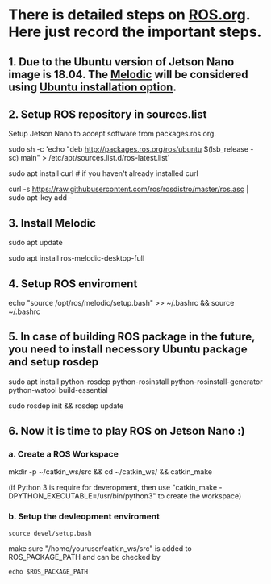 # There is detailed steps on [ROS.org](http://wiki.ros.org/). Here just record the important steps. 

## 1. Due to the Ubuntu version of Jetson Nano image is 18.04. The [Melodic](http://wiki.ros.org/ROS/Installation) will be considered using [Ubuntu installation option](http://wiki.ros.org/melodic/Installation/Ubuntu). 

## 2. Setup ROS repository in sources.list 

Setup Jetson Nano to accept software from packages.ros.org.

  sudo sh -c 'echo "deb http://packages.ros.org/ros/ubuntu $(lsb_release -sc) main" > /etc/apt/sources.list.d/ros-latest.list'

  sudo apt install curl # if you haven't already installed curl

  curl -s https://raw.githubusercontent.com/ros/rosdistro/master/ros.asc | sudo apt-key add -

## 3. Install Melodic

  sudo apt update

  sudo apt install ros-melodic-desktop-full

## 4. Setup ROS enviroment

  echo "source /opt/ros/melodic/setup.bash" >> ~/.bashrc && source ~/.bashrc

## 5. In case of building ROS package in the future, you need to install necessory Ubuntu package and setup rosdep

  sudo apt install python-rosdep python-rosinstall python-rosinstall-generator python-wstool build-essential

  sudo rosdep init && rosdep update

## 6. Now it is time to play ROS on Jetson Nano :)

### a. Create a ROS Workspace

  mkdir -p ~/catkin_ws/src && cd ~/catkin_ws/ && catkin_make

(if Python 3 is require for deveropment, then use "catkin_make -DPYTHON_EXECUTABLE=/usr/bin/python3" to create the workspace)

### b. Setup the devleopment enviroment

  `source devel/setup.bash`

make sure "/home/youruser/catkin_ws/src" is added to ROS_PACKAGE_PATH and can be checked by 

  `echo $ROS_PACKAGE_PATH`
